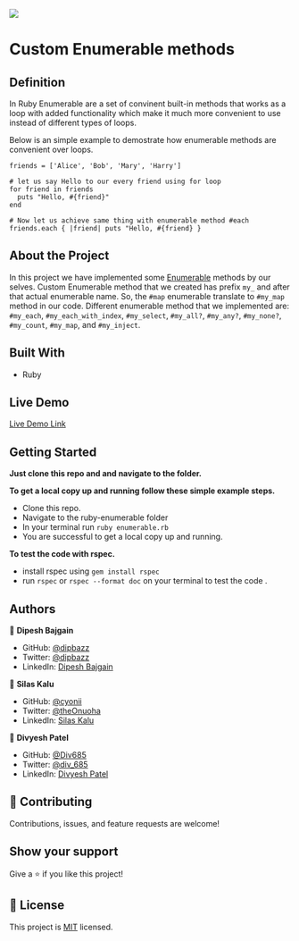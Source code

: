 ![](https://img.shields.io/badge/Microverse-blueviolet)

# Custom Enumerable methods

## Definition

In Ruby Enumerable are a set of convinent built-in methods that works as a loop with added functionality which make it much more convenient to use instead of different types of loops.

Below is an simple example to demostrate how enumerable methods are convenient over loops.

```
friends = ['Alice', 'Bob', 'Mary', 'Harry']

# let us say Hello to our every friend using for loop
for friend in friends
  puts "Hello, #{friend}"
end

# Now let us achieve same thing with enumerable method #each
friends.each { |friend| puts "Hello, #{friend} }
```

## About the Project

In this project we have implemented some [Enumerable](https://ruby-doc.org/core-2.7.2/Enumerable.html) methods by our selves. Custom Enumerable method that we created has prefix `my_` and after that actual enumerable name. So, the `#map` enumerable translate to `#my_map` method in our code. Different enumerable method that we implemented are: `#my_each`, `#my_each_with_index`, `#my_select`, `#my_all?`, `#my_any?`, `#my_none?`, `#my_count`, `#my_map`, and  `#my_inject`.

## Built With

- Ruby

## Live Demo

[Live Demo Link](https://repl.it/@dipbazz/ruby-enumerable#enumerable.rb)


## Getting Started

**Just clone this repo and and navigate to the folder.**


**To get a local copy up and running follow these simple example steps.**

   - Clone this repo.
   - Navigate to the ruby-enumerable folder
   - In your terminal run `ruby enumerable.rb`
   - You are successful to get a local copy up and running.

**To test the code with rspec.**
  - install rspec using `gem install rspec` 
  - run `rspec` or `rspec --format doc` on your terminal to test the code .
  


## Authors

👤 **Dipesh Bajgain**

- GitHub: [@dipbazz](https://github.com/dipbazz)
- Twitter: [@dipbazz](https://twitter.com/dipbazz)
- LinkedIn: [Dipesh Bajgain](https://www.linkedin.com/in/dipbazz/)

👤 **Silas Kalu**

- GitHub: [@cyonii](https://github.com/cyonii)
- Twitter: [@theOnuoha](https://twitter.com/theOnuoha)
- LinkedIn: [Silas Kalu](https://www.linkedin.com/in/silas-kalu-2a9a13199/)

👤 **Divyesh Patel**

- GitHub: [@Div685](https://github.com/Div685)
- Twitter: [@div_685](https://twitter.com/div_685)
- LinkedIn: [Divyesh Patel](https://www.linkedin.com/in/divyesh-patel-2a15a6107)


## 🤝 Contributing

Contributions, issues, and feature requests are welcome!

## Show your support

Give a ⭐️ if you like this project!

## 📝 License

This project is [MIT](./LICENSE) licensed.
